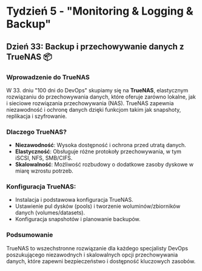 # Tydzień 5 - "Monitoring & Logging & Backup"

## Dzień 33: Backup i przechowywanie danych z TrueNAS 📦

### Wprowadzenie do TrueNAS
W 33. dniu "100 dni do DevOps" skupiamy się na **TrueNAS**, elastycznym rozwiązaniu do przechowywania danych, które oferuje zarówno lokalne, jak i sieciowe rozwiązania przechowywania (NAS). TrueNAS zapewnia niezawodność i ochronę danych dzięki funkcjom takim jak snapshoty, replikacja i szyfrowanie.

### Dlaczego TrueNAS?
- **Niezawodność**: Wysoka dostępność i ochrona przed utratą danych.
- **Elastyczność**: Obsługuje różne protokoły przechowywania, w tym iSCSI, NFS, SMB/CIFS.
- **Skalowalność**: Możliwość rozbudowy o dodatkowe zasoby dyskowe w miarę wzrostu potrzeb.

### Konfiguracja TrueNAS:
- Instalacja i podstawowa konfiguracja TrueNAS.
- Ustawienie pul dysków (pools) i tworzenie woluminów/zbiorników danych (volumes/datasets).
- Konfiguracja snapshotów i planowanie backupów.

### Podsumowanie
TrueNAS to wszechstronne rozwiązanie dla każdego specjalisty DevOps poszukującego niezawodnych i skalowalnych opcji przechowywania danych, które zapewni bezpieczeństwo i dostępność kluczowych zasobów.

